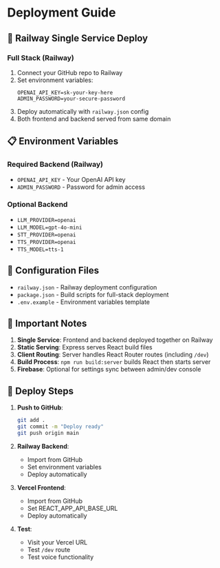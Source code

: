 # Deployment Guide

## 🚀 Railway Single Service Deploy

### Full Stack (Railway)
1. Connect your GitHub repo to Railway
2. Set environment variables:
   ```
   OPENAI_API_KEY=sk-your-key-here
   ADMIN_PASSWORD=your-secure-password
   ```
3. Deploy automatically with `railway.json` config
4. Both frontend and backend served from same domain

## 📋 Environment Variables

### Required Backend (Railway)
- `OPENAI_API_KEY` - Your OpenAI API key
- `ADMIN_PASSWORD` - Password for admin access

### Optional Backend
- `LLM_PROVIDER=openai`
- `LLM_MODEL=gpt-4o-mini`
- `STT_PROVIDER=openai`
- `TTS_PROVIDER=openai`
- `TTS_MODEL=tts-1`

## 🔧 Configuration Files

- `railway.json` - Railway deployment configuration
- `package.json` - Build scripts for full-stack deployment
- `.env.example` - Environment variables template

## 🚨 Important Notes

1. **Single Service**: Frontend and backend deployed together on Railway
2. **Static Serving**: Express serves React build files
3. **Client Routing**: Server handles React Router routes (including `/dev`)
4. **Build Process**: `npm run build:server` builds React then starts server
5. **Firebase**: Optional for settings sync between admin/dev console

## 📝 Deploy Steps

1. **Push to GitHub**:
   ```bash
   git add .
   git commit -m "Deploy ready"
   git push origin main
   ```

2. **Railway Backend**:
   - Import from GitHub
   - Set environment variables
   - Deploy automatically

3. **Vercel Frontend**:
   - Import from GitHub
   - Set REACT_APP_API_BASE_URL
   - Deploy automatically

4. **Test**:
   - Visit your Vercel URL
   - Test `/dev` route
   - Test voice functionality
